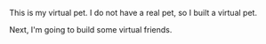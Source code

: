 This is my virtual pet.
I do not have a real pet, so I built a virtual pet.

Next, I'm going to build some virtual friends.